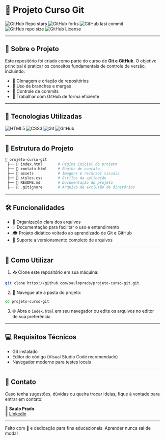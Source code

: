 # 📌 Projeto Curso Git

![GitHub Repo stars](https://img.shields.io/github/stars/sauloprado/projeto-curso-git?style=social)
![GitHub forks](https://img.shields.io/github/forks/sauloprado/projeto-curso-git?style=social)
![GitHub last commit](https://img.shields.io/github/last-commit/sauloprado/projeto-curso-git)
![GitHub repo size](https://img.shields.io/github/repo-size/sauloprado/projeto-curso-git)
![GitHub License](https://img.shields.io/github/license/sauloprado/projeto-curso-git)

---

## 📖 Sobre o Projeto
Este repositório foi criado como parte do curso de **Git e GitHub**. O objetivo principal é praticar os conceitos fundamentais de controle de versão, incluindo:

- 📌 Clonagem e criação de repositórios
- 🌿 Uso de branches e merges
- 🔄 Controle de commits
- 🔗 Trabalhar com GitHub de forma eficiente

---

## 🚀 Tecnologias Utilizadas

![HTML5](https://img.shields.io/badge/-HTML5-E34F26?style=for-the-badge&logo=html5&logoColor=white)
![CSS3](https://img.shields.io/badge/-CSS3-1572B6?style=for-the-badge&logo=css3&logoColor=white)
![Git](https://img.shields.io/badge/-Git-F05032?style=for-the-badge&logo=git&logoColor=white)
![GitHub](https://img.shields.io/badge/-GitHub-181717?style=for-the-badge&logo=github&logoColor=white)

---

## 📂 Estrutura do Projeto

```bash
📂 projeto-curso-git
 ├── 📄 index.html       # Página inicial do projeto
 ├── 📄 contato.html     # Página de contato
 ├── 📂 assets           # Imagens e recursos visuais
 ├── 🎨 styles.css       # Estilos da aplicação
 ├── 📜 README.md        # Documentação do projeto
 ├── 🔧 .gitignore       # Arquivo de exclusão de diretórios
```

---

## 🛠️ Funcionalidades

- 📁 Organização clara dos arquivos
- 💡 Documentação para facilitar o uso e entendimento
- 🎓 Projeto didático voltado ao aprendizado de Git e GitHub
- 🔁 Suporte a versionamento completo de arquivos

---

## 📘 Como Utilizar

1. 📥 Clone este repositório em sua máquina:
```bash
git clone https://github.com/sauloprado/projeto-curso-git.git
```

2. 🧭 Navegue até a pasta do projeto:
```bash
cd projeto-curso-git
```

3. 🌐 Abra o `index.html` em seu navegador ou edite os arquivos no editor de sua preferência.

---

## 💻 Requisitos Técnicos

- Git instalado
- Editor de código (Visual Studio Code recomendado)
- Navegador moderno para testes locais

---

## 🤝 Contato

Caso tenha sugestões, dúvidas ou queira trocar ideias, fique à vontade para entrar em contato!

📧 **Saulo Prado**  
🔗 [LinkedIn](https://www.linkedin.com/in/saulo-prado-ab4a0b96/)

---

Feito com 🤍 e dedicação para fins educacionais. Aprender nunca sai de moda!
